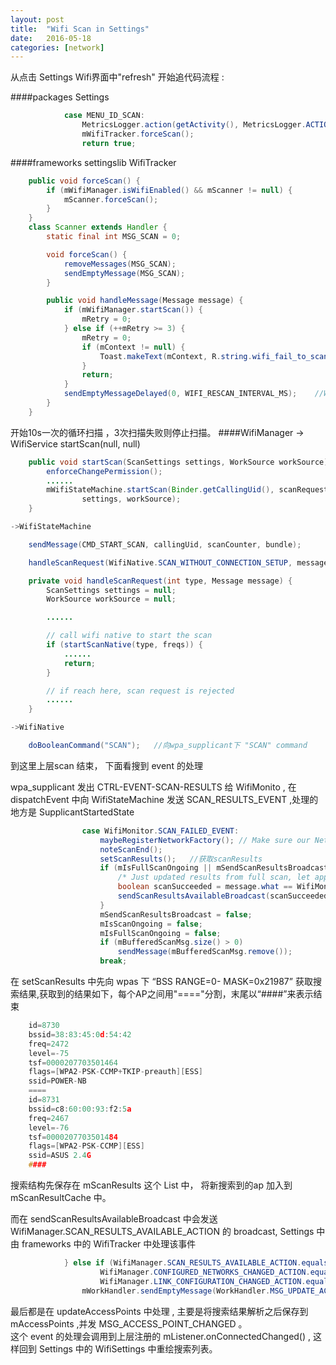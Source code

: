 ```yaml
---
layout: post
title:  "Wifi Scan in Settings"
date:   2016-05-18
categories: [network]
---
```


从点击 Settings Wifi界面中"refresh" 开始追代码流程 :

####packages Settings
```java
            case MENU_ID_SCAN:
                MetricsLogger.action(getActivity(), MetricsLogger.ACTION_WIFI_FORCE_SCAN);
                mWifiTracker.forceScan();
                return true;
```
####frameworks settingslib WifiTracker
```java
    public void forceScan() {
        if (mWifiManager.isWifiEnabled() && mScanner != null) {
            mScanner.forceScan();
        }
    }
    class Scanner extends Handler {
        static final int MSG_SCAN = 0;

        void forceScan() {
            removeMessages(MSG_SCAN);
            sendEmptyMessage(MSG_SCAN);
        }

        public void handleMessage(Message message) {
            if (mWifiManager.startScan()) {
                mRetry = 0;
            } else if (++mRetry >= 3) {
                mRetry = 0;
                if (mContext != null) {
                    Toast.makeText(mContext, R.string.wifi_fail_to_scan, Toast.LENGTH_LONG).show();
                }
                return;
            }
            sendEmptyMessageDelayed(0, WIFI_RESCAN_INTERVAL_MS);	//WIFI_RESCAN_INTERVAL_MS = 10 * 1000
        }
    }
```
开始10s一次的循环扫描 ，3次扫描失败则停止扫描。
####WifiManager -> WifiService startScan(null, null)
```java
    public void startScan(ScanSettings settings, WorkSource workSource) {
        enforceChangePermission();  
        ......
        mWifiStateMachine.startScan(Binder.getCallingUid(), scanRequestCounter++,
                settings, workSource);
    }

->WifiStateMachine

    sendMessage(CMD_START_SCAN, callingUid, scanCounter, bundle);

    handleScanRequest(WifiNative.SCAN_WITHOUT_CONNECTION_SETUP, message);

    private void handleScanRequest(int type, Message message) {
        ScanSettings settings = null;
        WorkSource workSource = null;

        ......

        // call wifi native to start the scan
        if (startScanNative(type, freqs)) {
            ......
            return;
        }

        // if reach here, scan request is rejected
        ......
    }

->WifiNative

    doBooleanCommand("SCAN");	//向wpa_supplicant下 "SCAN" command
```
到这里上层scan 结束， 下面看搜到 event 的处理    

wpa_supplicant 发出 CTRL-EVENT-SCAN-RESULTS 给 WifiMonito , 在 dispatchEvent 中向 WifiStateMachine 发送 SCAN_RESULTS_EVENT ,处理的地方是 SupplicantStartedState   

```java
                case WifiMonitor.SCAN_FAILED_EVENT:
                    maybeRegisterNetworkFactory(); // Make sure our NetworkFactory is registered
                    noteScanEnd();
                    setScanResults();	//获取scanResults
                    if (mIsFullScanOngoing || mSendScanResultsBroadcast) {
                        /* Just updated results from full scan, let apps know about this */
                        boolean scanSucceeded = message.what == WifiMonitor.SCAN_RESULTS_EVENT;
                        sendScanResultsAvailableBroadcast(scanSucceeded);	//通知其他app wifi scan result
                    }
                    mSendScanResultsBroadcast = false;
                    mIsScanOngoing = false;
                    mIsFullScanOngoing = false;
                    if (mBufferedScanMsg.size() > 0)
                        sendMessage(mBufferedScanMsg.remove());
                    break;
```  
 
在 setScanResults 中先向 wpas 下 “BSS RANGE=0- MASK=0x21987” 获取搜索结果,获取到的结果如下，每个AP之间用"===="分割，末尾以“####”来表示结束     
   
```c 
	id=8730
	bssid=38:83:45:0d:54:42
	freq=2472
	level=-75
	tsf=0000207703501464
	flags=[WPA2-PSK-CCMP+TKIP-preauth][ESS]
	ssid=POWER-NB
	====
	id=8731
	bssid=c8:60:00:93:f2:5a
	freq=2467
	level=-76
	tsf=0000207703501484
	flags=[WPA2-PSK-CCMP][ESS]
	ssid=ASUS 2.4G
	####
```  

搜索结构先保存在 mScanResults 这个 List<ScanDetail> 中， 将新搜索到的ap 加入到 mScanResultCache 中。   

而在 sendScanResultsAvailableBroadcast 中会发送 WifiManager.SCAN_RESULTS_AVAILABLE_ACTION 的 broadcast, Settings 中由 frameworks 中的 WifiTracker 中处理该事件    
   
```java
            } else if (WifiManager.SCAN_RESULTS_AVAILABLE_ACTION.equals(action) ||
                    WifiManager.CONFIGURED_NETWORKS_CHANGED_ACTION.equals(action) ||
                    WifiManager.LINK_CONFIGURATION_CHANGED_ACTION.equals(action)) {
                mWorkHandler.sendEmptyMessage(WorkHandler.MSG_UPDATE_ACCESS_POINTS);
```    
最后都是在 updateAccessPoints 中处理 , 主要是将搜索结果解析之后保存到 mAccessPoints ,并发 MSG_ACCESS_POINT_CHANGED 。    
这个 event 的处理会调用到上层注册的 mListener.onConnectedChanged() , 这样回到 Settings 中的 WifiSettings 中重绘搜索列表。    





